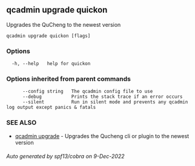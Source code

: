 ## qcadmin upgrade quickon

Upgrades the QuCheng to the newest version

```
qcadmin upgrade quickon [flags]
```

### Options

```
  -h, --help   help for quickon
```

### Options inherited from parent commands

```
      --config string   The qcadmin config file to use
      --debug           Prints the stack trace if an error occurs
      --silent          Run in silent mode and prevents any qcadmin log output except panics & fatals
```

### SEE ALSO

* [qcadmin upgrade](qcadmin_upgrade.md)	 - Upgrades the Qucheng cli or plugin to the newest version

###### Auto generated by spf13/cobra on 9-Dec-2022

